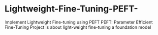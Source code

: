 # Lightweight-Fine-Tuning-PEFT-
 Implement Lightweight Fine-tuning using PEFT PEFT: Parameter Efficient Fine-Tuning Project is about light-weight fine-tuning a foundation model

